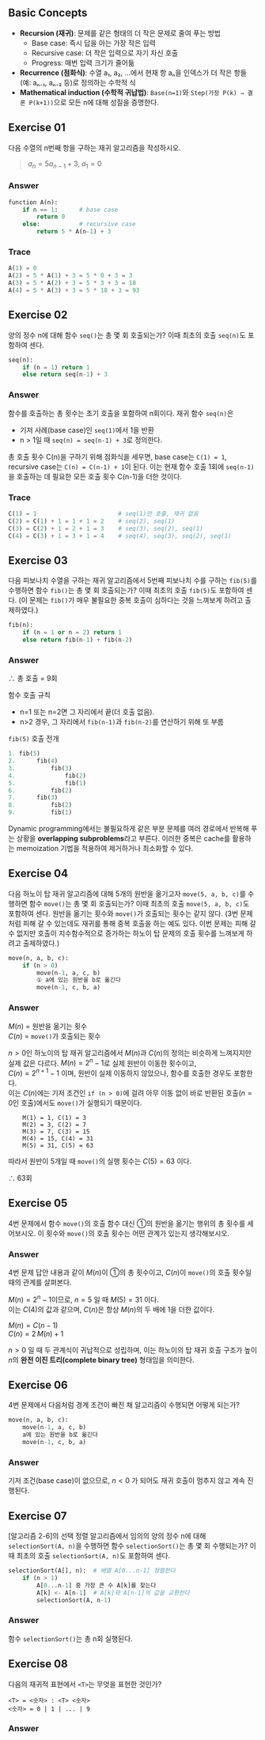 ## Basic Concepts
- **Recursion (재귀)**: 문제를 같은 형태의 더 작은 문제로 줄여 푸는 방법
    - Base case: 즉시 답을 아는 가장 작은 입력
    - Recursive case: 더 작은 입력으로 자기 자신 호출
    - Progress: 매번 입력 크기가 줄어듦
- **Recurrence (점화식)**: 수열 a₁, a₂, …에서 현재 항 aₙ을 인덱스가 더 작은 항들(예: aₙ₋₁, aₙ₋₂ 등)로 정의하는 수학적 식
- **Mathematical induction (수학적 귀납법)**: `Base(n=1)`와 `Step(가정 P(k) ⇒ 결론 P(k+1))`으로 모든 n에 대해 성질을 증명한다.


## Exercise 01

다음 수열의 n번째 항을 구하는 재귀 알고리즘을 작성하시오.

> $a_n = 5a_{n-1} + 3, \; a_1 = 0$

### Answer

```python
function A(n):
    if n == 1:      # base case
        return 0
    else:           # recursive case
        return 5 * A(n-1) + 3
```

### Trace

```python
A(1) = 0
A(2) = 5 * A(1) + 3 = 5 * 0 + 3 = 3
A(3) = 5 * A(2) + 3 = 5 * 3 + 3 = 18
A(4) = 5 * A(3) + 3 = 5 * 18 + 3 = 93
```


## Exercise 02
양의 정수 n에 대해 함수 `seq()`는 총 몇 회 호출되는가? 이때 최초의 호출 `seq(n)`도 포함하여 센다.

```python
seq(n):
    if (n = 1) return 1
    else return seq(n-1) + 3
```

### Answer
함수를 호출하는 총 횟수는 초기 호출을 포함하여 n회이다.
재귀 함수 `seq(n)`은 
- 기저 사례(base case)인 `seq(1)`에서 1을 반환
- n > 1일 때 `seq(n) = seq(n-1) + 3`로 정의한다.

총 호출 횟수 C(n)을 구하기 위해 점화식을 세우면, base case는 `C(1) = 1`, recursive case는 `C(n) = C(n-1) + 1`이 된다. 이는 현재 함수 호출 1회에 `seq(n-1)`을 호출하는 데 필요한 모든 호출 횟수 C(n-1)을 더한 것이다.

### Trace 

```python
C(1) = 1                       # seq(1)만 호출, 재귀 없음
C(2) = C(1) + 1 = 1 + 1 = 2    # seq(2), seq(1)
C(3) = C(2) + 1 = 2 + 1 = 3    # seq(3), seq(2), seq(1)
C(4) = C(3) + 1 = 3 + 1 = 4    # seq(4), seq(3), seq(2), seq(1)
```


## Exercise 03

다음 피보나치 수열을 구하는 재귀 알고리즘에서 5번째 피보나치 수를 구하는 `fib(5)`를 수행하면 함수 `fib()`는 총 몇 회 호출되는가? 이때 최초의 호출 `fib(5)`도 포함하여 센다. (이 문제는 `fib()`가 매우 불필요한 중복 호출이 심하다는 것을 느껴보게 하려고 출제하였다.)

```python
fib(n):
    if (n = 1 or n = 2) return 1
    else return fib(n-1) + fib(n-2)
```

### Answer

∴ 총 호출 = 9회

함수 호출 규칙
- n=1 또는 n=2면 그 자리에서 끝(더 호출 없음).
- n>2 경우, 그 자리에서 `fib(n-1)`과 `fib(n-2)`를 연산하기 위해 또 부름

`fib(5)` 호출 전개

```python
1. fib(5)
2.      fib(4)
3.          fib(3)
4.              fib(2)
5.              fib(1)
6.          fib(2)
7.      fib(3)
8.          fib(2)
9.          fib(1)
```

Dynamic programming에서는 불필요하게 같은 부분 문제를 여러 경로에서 반복해 푸는 상황을 **overlapping subproblems**라고 부른다. 이러한 중복은 cache를 활용하는 memoization 기법을 적용하여 제거하거나 최소화할 수 있다.


## Exercise 04

다음 하노이 탑 재귀 알고리즘에 대해 5개의 원반을 옮기고자 `move(5, a, b, c)`를 수행하면 함수 `move()`는 총 몇 회 호출되는가?
이때 최초의 호출 `move(5, a, b, c)`도 포함하여 센다.
원반을 옮기는 횟수와 `move()`가 호출되는 횟수는 같지 않다. (3번 문제처럼 피해 갈 수 있는데도 재귀를 통해 중복 호출을 하는 예도 있다. 이번 문제는 피해 갈 수 없지만 호출이 지수함수적으로 증가하는 하노이 탑 문제의 호출 횟수를 느껴보게 하려고 출제하였다.)

```python
move(n, a, b, c):
    if (n > 0)
        move(n-1, a, c, b)
        ① a에 있는 원반을 b로 옮긴다
        move(n-1, c, b, a)
```

### Answer

$M(n)$ = 원반을 옮기는 횟수 \
$C(n)$ = `move()`가 호출되는 횟수

$n > 0$인 하노이의 탑 재귀 알고리즘에서 $M(n)$과 $C(n)$의 정의는 비슷하게 느껴지지만 실제 값은 다르다.
$M(n) = 2^n-1$로 실제 원반이 이동한 횟수이고, \
$C(n) = 2^{n+1} - 1$ 이며, 원반이 실제 이동하지 않았으나, 함수를 호출한 경우도 포함한다. \
이는 $C(n)$에는 기저 조건인 `if (n > 0)`에 걸려 아무 이동 없이 바로 반환된 호출($n=0$인 호출)에서도 `move()`가 실행되기 때문이다.
```
    M(1) = 1, C(1) = 3
    M(2) = 3, C(2) = 7
    M(3) = 7, C(3) = 15
    M(4) = 15, C(4) = 31
    M(5) = 31, C(5) = 63
```

따라서 원반이 5개일 때 `move()`의 실행 횟수는
$C(5) = 63$ 이다.

∴ 63회

## Exercise 05 

4번 문제에서 함수 `move()`의 호출 함수 대신 ①의 원반을 옮기는 행위의 총 횟수를 세어보시오. 이 횟수와 `move()`의 호출 횟수는 어떤 관계가 있는지 생각해보시오.

### Answer

4번 문제 답안 내용과 같이 $M(n)$이 ①의 총 횟수이고, $C(n)$이 `move()`의 호출 횟수일 때의 관계를 살펴본다.

$M(n) = 2^n-1$이므로, $n = 5$ 일 때 $M(5) = 31$ 이다.\
이는 $C(4)$의 값과 같으며, $C(n)$은 항상 $M(n)$의 두 배에 $1$을 더한 값이다.

$M(n) = C(n-1)$ \
$C(n) = 2\,M(n) + 1$

$n > 0$ 일 때 두 관계식이 귀납적으로 성립하며, 이는 하노이의 탑 재귀 호출 구조가 높이 $n$의 **완전 이진 트리(complete binary tree)** 형태임을 의미한다.  


## Exercise 06
4번 문제에서 다음처럼 경계 조건이 빠진 채 알고리즘이 수행되면 어떻게 되는가?

```python
move(n, a, b, c):
    move(n-1, a, c, b)
    a에 있는 원반을 b로 옮긴다
    move(n-1, c, b, a)
```

### Answer 
기저 조건(base case)이 없으므로, $n < 0$ 가 되어도 재귀 호출이 멈추지 않고 계속 진행된다.


## Exercise 07

[알고리즘 2-6]의 선택 정렬 알고리즘에서 임의의 양의 정수 n에 대해 `selectionSort(A, n)`을 수행하면 함수 `selectionSort()`는 총 몇 회 수행되는가?
이때 최초의 호출 `selectionSort(A, n)`도 포함하여 센다.

```python
selectionSort(A[], n):  # 배열 A[0...n-1] 정렬한다
    if (n > 1)
        A[0...n-1] 중 가장 큰 수 A[k]를 찾는다
        A[k] <- A[n-1]  # A[k]와 A[n-1]의 값을 교환한다
        selectionSort(A, n-1)
```

### Answer

함수 `selectionSort()`는 총 n회 실행된다.


## Exercise 08

다음의 재귀적 표현에서 `<T>`는 무엇을 표현한 것인가?

```
<T> = <숫자> : <T> <숫자>
<숫자> = 0 | 1 | ... | 9
```

### Answer